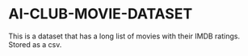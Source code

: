 # AI-CLUB-MOVIE-DATASET
This is a dataset that has a long list of movies with their IMDB ratings. Stored as a csv.
